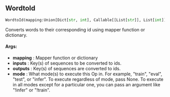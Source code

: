 ## WordtoId
```python
WordtoId(mapping:Union[Dict[str, int], Callable[[List[str]], List[int]]], inputs:Union[str, Iterable[str], Callable], outputs:Union[str, Iterable[str]], mode:Union[NoneType, str, Iterable[str]]=None) -> None
```
Converts words to their corresponding id using mapper function or dictionary.

#### Args:

* **mapping** :  Mapper function or dictionary
* **inputs** :  Key(s) of sequences to be converted to ids.
* **outputs** :  Key(s) of sequences are converted to ids.
* **mode** :  What mode(s) to execute this Op in. For example, "train", "eval", "test", or "infer". To execute            regardless of mode, pass None. To execute in all modes except for a particular one, you can pass an argument            like "!infer" or "!train".    